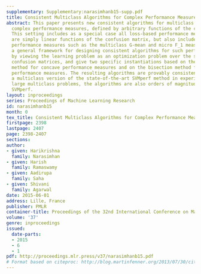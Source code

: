 ```yaml
---
supplementary: Supplementary:narasimhanb15-supp.pdf
title: Consistent Multiclass Algorithms for Complex Performance Measures
abstract: This paper presents new consistent algorithms for multiclass learning with
  complex performance measures, defined by arbitrary functions of the confusion matrix.
  This setting includes as a special case all loss-based performance measures, which
  are simply linear functions of the confusion matrix, but also includes more complex
  performance measures such as the multiclass G-mean and micro F_1 measures. We give
  a general framework for designing consistent algorithms for such performance measures
  by viewing the learning problem as an optimization problem over the set of feasible
  confusion matrices, and give two specific instantiations based on the Frank-Wolfe
  method for concave performance measures and on the bisection method for ratio-of-linear
  performance measures. The resulting algorithms are provably consistent and outperform
  a multiclass version of the state-of-the-art SVMperf method in experiments; for
  large multiclass problems, the algorithms are also orders of magnitude faster than
  SVMperf.
layout: inproceedings
series: Proceedings of Machine Learning Research
id: narasimhanb15
month: 0
tex_title: Consistent Multiclass Algorithms for Complex Performance Measures
firstpage: 2398
lastpage: 2407
page: 2398-2407
sections: 
author:
- given: Harikrishna
  family: Narasimhan
- given: Harish
  family: Ramaswamy
- given: Aadirupa
  family: Saha
- given: Shivani
  family: Agarwal
date: 2015-06-01
address: Lille, France
publisher: PMLR
container-title: Proceedings of the 32nd International Conference on Machine Learning
volume: '37'
genre: inproceedings
issued:
  date-parts:
  - 2015
  - 6
  - 1
pdf: http://proceedings.mlr.press/v37/narasimhanb15.pdf
# Format based on citeproc: http://blog.martinfenner.org/2013/07/30/citeproc-yaml-for-bibliographies/
---
```

